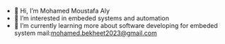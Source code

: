 - 👋 Hi, I’m Mohamed Moustafa Aly
- 👀 I’m interested in embeded systems and automation
- 🌱 I’m currently learning more about software developing for embeded system
mail:mohamed.bekheet2023@gmail.com

<!---
m-maker2023/m-maker2023 is a ✨ special ✨ repository because its `README.md` (this file) appears on your GitHub profile.
You can click the Preview link to take a look at your changes.
--->
